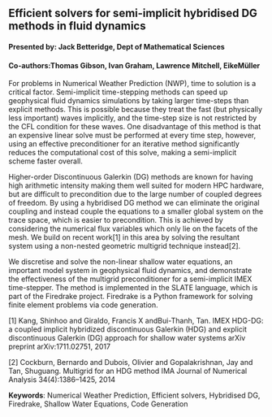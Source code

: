 ## Efficient solvers for semi-implicit hybridised DG methods in fluid dynamics
#### Presented by: Jack Betteridge, Dept of Mathematical Sciences
#### Co-authors:Thomas Gibson, Ivan Graham, Lawrence Mitchell, EikeMüller

For problems in Numerical Weather Prediction (NWP), time to solution is a critical factor.
Semi-implicit time-stepping methods can speed up geophysical fluid dynamics simulations by taking larger time-steps than explicit methods.
This is possible because they treat the fast (but physically less important) waves implicitly, and the time-step size is not restricted by the CFL condition for these waves.
One disadvantage of this method is that an expensive linear solve must be performed at every time step, however, using an effective preconditioner for an iterative method significantly reduces the computational cost of this solve, making a semi-implicit scheme faster overall.

Higher-order Discontinuous Galerkin (DG) methods are known for having high arithmetic intensity making them well suited for modern HPC hardware, but are difficult to precondition due to the large number of coupled degrees of freedom.
By using a hybridised DG method we can eliminate the original coupling and instead couple the equations to a smaller global system on the trace space, which is easier to precondition.
This is achieved by considering the numerical flux variables which only lie on the facets of the mesh. We build on recent work[1] in this area by solving the resultant system using a non-nested geometric multigrid technique instead[2].

We discretise and solve the non-linear shallow water equations, an important model system in geophysical fluid dynamics, and demonstrate the effectiveness of the multigrid preconditioner for a semi-implicit IMEX time-stepper.
The method is implemented in the SLATE language, which is part of the Firedrake project.
Firedrake is a Python framework for solving finite element problems via code generation.

[1] Kang, Shinhoo and Giraldo, Francis X andBui-Thanh, Tan. IMEX HDG-DG: a coupled implicit hybridized discontinuous Galerkin (HDG) and explicit discontinuous Galerkin (DG) approach for shallow water systems arXiv preprint arXiv:1711.02751, 2017

[2] Cockburn, Bernardo and Dubois, Olivier and Gopalakrishnan, Jay and Tan, Shuguang. Multigrid for an HDG method IMA Journal of Numerical Analysis 34(4):1386–1425, 2014

**Keywords**: Numerical Weather Prediction, Efficient solvers, Hybridised DG, Firedrake, Shallow Water Equations, Code Generation
